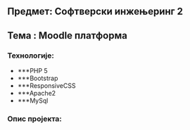 ## Предмет: Софтверски инжењеринг 2 
## Тема : Moodle платформа

### Технологије:
- ***PHP 5
- ***Bootstrap
- ***ResponsiveCSS
- ***Apache2
- ***MySql

### Опис пројекта: 



